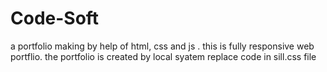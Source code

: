 # Code-Soft
a portfolio making by help of html, css and js . this is fully responsive web portflio.
the portfolio is created by local syatem 
replace code in sill.css file